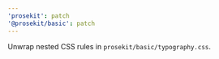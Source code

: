 ```yaml
---
'prosekit': patch
'@prosekit/basic': patch
---
```


Unwrap nested CSS rules in `prosekit/basic/typography.css`.
